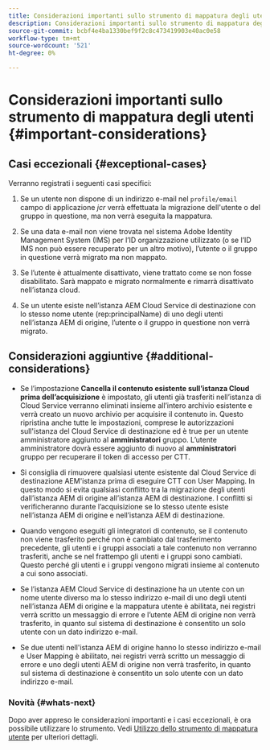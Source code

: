 ```yaml
---
title: Considerazioni importanti sullo strumento di mappatura degli utenti
description: Considerazioni importanti sullo strumento di mappatura degli utenti
source-git-commit: bcbf4e4ba1330bef9f2c8c473419903e40ac0e58
workflow-type: tm+mt
source-wordcount: '521'
ht-degree: 0%

---
```



# Considerazioni importanti sullo strumento di mappatura degli utenti {#important-considerations}


## Casi eccezionali {#exceptional-cases}

Verranno registrati i seguenti casi specifici:

1. Se un utente non dispone di un indirizzo e-mail nel `profile/email` campo di applicazione *jcr* verrà effettuata la migrazione dell&#39;utente o del gruppo in questione, ma non verrà eseguita la mappatura.

1. Se una data e-mail non viene trovata nel sistema Adobe Identity Management System (IMS) per l’ID organizzazione utilizzato (o se l’ID IMS non può essere recuperato per un altro motivo), l’utente o il gruppo in questione verrà migrato ma non mappato.

1. Se l’utente è attualmente disattivato, viene trattato come se non fosse disabilitato. Sarà mappato e migrato normalmente e rimarrà disattivato nell’istanza cloud.

1. Se un utente esiste nell’istanza AEM Cloud Service di destinazione con lo stesso nome utente (rep:principalName) di uno degli utenti nell’istanza AEM di origine, l’utente o il gruppo in questione non verrà migrato.

## Considerazioni aggiuntive {#additional-considerations}

* Se l’impostazione **Cancella il contenuto esistente sull’istanza Cloud prima dell’acquisizione** è impostato, gli utenti già trasferiti nell’istanza di Cloud Service verranno eliminati insieme all’intero archivio esistente e verrà creato un nuovo archivio per acquisire il contenuto in. Questo ripristina anche tutte le impostazioni, comprese le autorizzazioni sull&#39;istanza del Cloud Service di destinazione ed è true per un utente amministratore aggiunto al **amministratori** gruppo. L’utente amministratore dovrà essere aggiunto di nuovo al **amministratori** gruppo per recuperare il token di accesso per CTT.

* Si consiglia di rimuovere qualsiasi utente esistente dal Cloud Service di destinazione AEM&#39;istanza prima di eseguire CTT con User Mapping. In questo modo si evita qualsiasi conflitto tra la migrazione degli utenti dall’istanza AEM di origine all’istanza AEM di destinazione. I conflitti si verificheranno durante l’acquisizione se lo stesso utente esiste nell’istanza AEM di origine e nell’istanza AEM di destinazione.

* Quando vengono eseguiti gli integratori di contenuto, se il contenuto non viene trasferito perché non è cambiato dal trasferimento precedente, gli utenti e i gruppi associati a tale contenuto non verranno trasferiti, anche se nel frattempo gli utenti e i gruppi sono cambiati. Questo perché gli utenti e i gruppi vengono migrati insieme al contenuto a cui sono associati.

* Se l’istanza AEM Cloud Service di destinazione ha un utente con un nome utente diverso ma lo stesso indirizzo e-mail di uno degli utenti nell’istanza AEM di origine e la mappatura utente è abilitata, nei registri verrà scritto un messaggio di errore e l’utente AEM di origine non verrà trasferito, in quanto sul sistema di destinazione è consentito un solo utente con un dato indirizzo e-mail.

* Se due utenti nell&#39;istanza AEM di origine hanno lo stesso indirizzo e-mail e User Mapping è abilitato, nei registri verrà scritto un messaggio di errore e uno degli utenti AEM di origine non verrà trasferito, in quanto sul sistema di destinazione è consentito un solo utente con un dato indirizzo e-mail.

### Novità {#whats-next}

Dopo aver appreso le considerazioni importanti e i casi eccezionali, è ora possibile utilizzare lo strumento. Vedi [Utilizzo dello strumento di mappatura utente](/help/journey-migration/content-transfer-tool/user-mapping-tool/using-user-mapping-tool.md) per ulteriori dettagli.